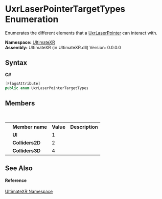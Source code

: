 # UxrLaserPointerTargetTypes Enumeration
 

Enumerates the different elements that a <a href="T_UltimateXR_UI_UxrLaserPointer">UxrLaserPointer</a> can interact with.

**Namespace:**&nbsp;<a href="N_UltimateXR">UltimateXR</a><br />**Assembly:**&nbsp;UltimateXR (in UltimateXR.dll) Version: 0.0.0.0

## Syntax

**C#**<br />
``` C#
[FlagsAttribute]
public enum UxrLaserPointerTargetTypes
```


## Members
&nbsp;<table><tr><th></th><th>Member name</th><th>Value</th><th>Description</th></tr><tr><td /><td target="F:UltimateXR.UxrLaserPointerTargetTypes.UI">**UI**</td><td>1</td><td /></tr><tr><td /><td target="F:UltimateXR.UxrLaserPointerTargetTypes.Colliders2D">**Colliders2D**</td><td>2</td><td /></tr><tr><td /><td target="F:UltimateXR.UxrLaserPointerTargetTypes.Colliders3D">**Colliders3D**</td><td>4</td><td /></tr></table>

## See Also


#### Reference
<a href="N_UltimateXR">UltimateXR Namespace</a><br />